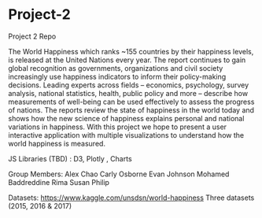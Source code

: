 # Project-2

Project 2 Repo

The World Happiness which ranks ~155 countries by their happiness levels, is released at the United Nations every year.
The report continues to gain global recognition as governments, organizations and civil society increasingly use happiness indicators to inform their policy-making decisions. Leading experts across fields – economics, psychology, survey analysis, national statistics, health, public policy and more – describe how measurements of well-being can be used effectively to assess the progress of nations.
The reports review the state of happiness in the world today and shows how the new science of happiness explains personal and national variations in happiness.
With this project we hope to present a user interactive application with multiple visualizations to understand how the world happiness is measured.

JS Libraries (TBD) : D3, Plotly , Charts

Group Members:
Alex Chao
Carly Osborne
Evan Johnson
Mohamed Baddreddine
Rima Susan Philip

Datasets:
https://www.kaggle.com/unsdsn/world-happiness
Three datasets (2015, 2016 & 2017)
